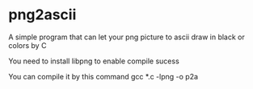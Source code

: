 # png2ascii
A simple program that can let your png picture to ascii draw in black or colors by C

You need to install libpng to enable compile sucess

You can compile it by this command
gcc *.c -lpng -o p2a
